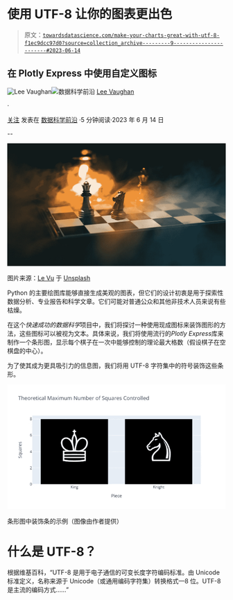 # 使用 UTF-8 让你的图表更出色

> 原文：[`towardsdatascience.com/make-your-charts-great-with-utf-8-f1ec9dcc97d0?source=collection_archive---------9-----------------------#2023-06-14`](https://towardsdatascience.com/make-your-charts-great-with-utf-8-f1ec9dcc97d0?source=collection_archive---------9-----------------------#2023-06-14)

## 在 Plotly Express 中使用自定义图标

[](https://medium.com/@lee_vaughan?source=post_page-----f1ec9dcc97d0--------------------------------)![Lee Vaughan](https://medium.com/@lee_vaughan?source=post_page-----f1ec9dcc97d0--------------------------------)[](https://towardsdatascience.com/?source=post_page-----f1ec9dcc97d0--------------------------------)![数据科学前沿](https://towardsdatascience.com/?source=post_page-----f1ec9dcc97d0--------------------------------) [Lee Vaughan](https://medium.com/@lee_vaughan?source=post_page-----f1ec9dcc97d0--------------------------------)

·

[关注](https://medium.com/m/signin?actionUrl=https%3A%2F%2Fmedium.com%2F_%2Fsubscribe%2Fuser%2F5d604015c08b&operation=register&redirect=https%3A%2F%2Ftowardsdatascience.com%2Fmake-your-charts-great-with-utf-8-f1ec9dcc97d0&user=Lee+Vaughan&userId=5d604015c08b&source=post_page-5d604015c08b----f1ec9dcc97d0---------------------post_header-----------) 发表在 [数据科学前沿](https://towardsdatascience.com/?source=post_page-----f1ec9dcc97d0--------------------------------) ·5 分钟阅读·2023 年 6 月 14 日[](https://medium.com/m/signin?actionUrl=https%3A%2F%2Fmedium.com%2F_%2Fvote%2Ftowards-data-science%2Ff1ec9dcc97d0&operation=register&redirect=https%3A%2F%2Ftowardsdatascience.com%2Fmake-your-charts-great-with-utf-8-f1ec9dcc97d0&user=Lee+Vaughan&userId=5d604015c08b&source=-----f1ec9dcc97d0---------------------clap_footer-----------)

--

[](https://medium.com/m/signin?actionUrl=https%3A%2F%2Fmedium.com%2F_%2Fbookmark%2Fp%2Ff1ec9dcc97d0&operation=register&redirect=https%3A%2F%2Ftowardsdatascience.com%2Fmake-your-charts-great-with-utf-8-f1ec9dcc97d0&source=-----f1ec9dcc97d0---------------------bookmark_footer-----------)![](img/5d0d9a25466dce66642e54b02e5357ec.png)

图片来源：[Le Vu](https://unsplash.com/@xiaowuuuuuuu?utm_source=unsplash&utm_medium=referral&utm_content=creditCopyText) 于 [Unsplash](https://unsplash.com/photos/hf92uVYPGr0?utm_source=unsplash&utm_medium=referral&utm_content=creditCopyText)

Python 的主要绘图库能够直接生成美观的图表，但它们的设计初衷是用于探索性数据分析、专业报告和科学文章。它们可能对普通公众和其他非技术人员来说有些枯燥。

在这个*快速成功的数据科学*项目中，我们将探讨一种使用现成图标来装饰图形的方法，这些图标可以被视为文本。具体来说，我们将使用流行的*Plotly Express*库来制作一个条形图，显示每个棋子在一次中能够控制的理论最大格数（假设棋子在空棋盘的中心）。

为了使其成为更具吸引力的信息图，我们将用 UTF-8 字符集中的符号装饰这些条形。

![](img/b5e7c35bad22385e48f77bd73e84be97.png)

条形图中装饰条的示例（图像由作者提供）

# 什么是 UTF-8？

根据维基百科，“UTF-8 是用于电子通信的可变长度字符编码标准。由 Unicode 标准定义，名称来源于 Unicode（或通用编码字符集）转换格式—8 位。UTF-8 是主流的编码方式……”
